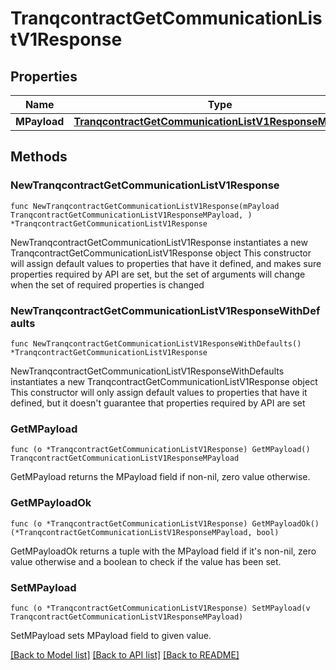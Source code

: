 # TranqcontractGetCommunicationListV1Response

## Properties

Name | Type | Description | Notes
------------ | ------------- | ------------- | -------------
**MPayload** | [**TranqcontractGetCommunicationListV1ResponseMPayload**](TranqcontractGetCommunicationListV1ResponseMPayload.md) |  | 

## Methods

### NewTranqcontractGetCommunicationListV1Response

`func NewTranqcontractGetCommunicationListV1Response(mPayload TranqcontractGetCommunicationListV1ResponseMPayload, ) *TranqcontractGetCommunicationListV1Response`

NewTranqcontractGetCommunicationListV1Response instantiates a new TranqcontractGetCommunicationListV1Response object
This constructor will assign default values to properties that have it defined,
and makes sure properties required by API are set, but the set of arguments
will change when the set of required properties is changed

### NewTranqcontractGetCommunicationListV1ResponseWithDefaults

`func NewTranqcontractGetCommunicationListV1ResponseWithDefaults() *TranqcontractGetCommunicationListV1Response`

NewTranqcontractGetCommunicationListV1ResponseWithDefaults instantiates a new TranqcontractGetCommunicationListV1Response object
This constructor will only assign default values to properties that have it defined,
but it doesn't guarantee that properties required by API are set

### GetMPayload

`func (o *TranqcontractGetCommunicationListV1Response) GetMPayload() TranqcontractGetCommunicationListV1ResponseMPayload`

GetMPayload returns the MPayload field if non-nil, zero value otherwise.

### GetMPayloadOk

`func (o *TranqcontractGetCommunicationListV1Response) GetMPayloadOk() (*TranqcontractGetCommunicationListV1ResponseMPayload, bool)`

GetMPayloadOk returns a tuple with the MPayload field if it's non-nil, zero value otherwise
and a boolean to check if the value has been set.

### SetMPayload

`func (o *TranqcontractGetCommunicationListV1Response) SetMPayload(v TranqcontractGetCommunicationListV1ResponseMPayload)`

SetMPayload sets MPayload field to given value.



[[Back to Model list]](../README.md#documentation-for-models) [[Back to API list]](../README.md#documentation-for-api-endpoints) [[Back to README]](../README.md)


